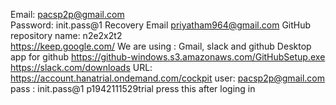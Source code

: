 

Email:    pacsp2p@gmail.com    
Password: init.pass@1
Recovery Email  priyatham964@gmail.com
GitHub repository name: n2e2x2t2  
https://keep.google.com/
We are using : Gmail, slack and github
Desktop app for github https://github-windows.s3.amazonaws.com/GitHubSetup.exe
https://slack.com/downloads
URL: https://account.hanatrial.ondemand.com/cockpit
user: pacsp2p@gmail.com
pass : init.pass@1
   p1942111529trial
press this after loging in
